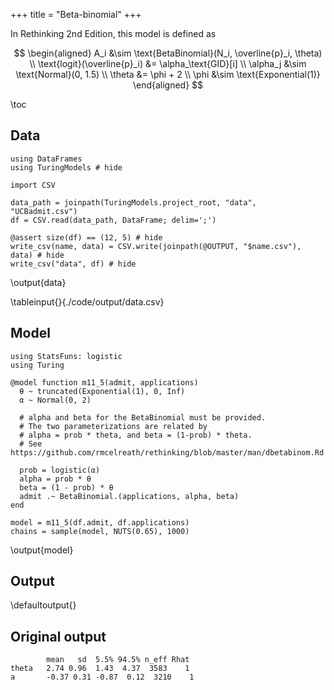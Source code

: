 +++
title = "Beta-binomial"
+++

In Rethinking 2nd Edition, this model is defined as 

$$
\begin{aligned}
  A_i &\sim \text{BetaBinomial}(N_i, \overline{p}_i, \theta) \\
  \text{logit}(\overline{p}_i) &= \alpha_\text{GID}[i] \\
  \alpha_j &\sim \text{Normal}(0, 1.5) \\
  \theta &= \phi + 2 \\
  \phi &\sim \text{Exponential(1)}
\end{aligned}
$$

\toc 

## Data

```julia:data
using DataFrames
using TuringModels # hide

import CSV

data_path = joinpath(TuringModels.project_root, "data", "UCBadmit.csv")
df = CSV.read(data_path, DataFrame; delim=';')

@assert size(df) == (12, 5) # hide
write_csv(name, data) = CSV.write(joinpath(@OUTPUT, "$name.csv"), data) # hide
write_csv("data", df) # hide
```
\output{data}

\tableinput{}{./code/output/data.csv}

## Model
```julia:model
using StatsFuns: logistic
using Turing

@model function m11_5(admit, applications)
  θ ~ truncated(Exponential(1), 0, Inf)
  α ~ Normal(0, 2)

  # alpha and beta for the BetaBinomial must be provided.
  # The two parameterizations are related by
  # alpha = prob * theta, and beta = (1-prob) * theta.
  # See https://github.com/rmcelreath/rethinking/blob/master/man/dbetabinom.Rd

  prob = logistic(α)
  alpha = prob * θ
  beta = (1 - prob) * θ
  admit .~ BetaBinomial.(applications, alpha, beta)
end

model = m11_5(df.admit, df.applications)
chains = sample(model, NUTS(0.65), 1000)
```
\output{model}

## Output

\defaultoutput{}

## Original output

```
        mean   sd  5.5% 94.5% n_eff Rhat
theta   2.74 0.96  1.43  4.37  3583    1
a       -0.37 0.31 -0.87  0.12  3210    1
```
